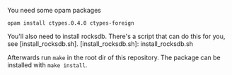 You need some opam packages
```
opam install ctypes.0.4.0 ctypes-foreign
```


You'll also need to install rocksdb. There's a script that can do this for you, see [install_rocksdb.sh].
[install_rocksdb.sh]: install_rocksdb.sh

Afterwards run `make` in the root dir of this repository.
The package can be installed with `make install`.
